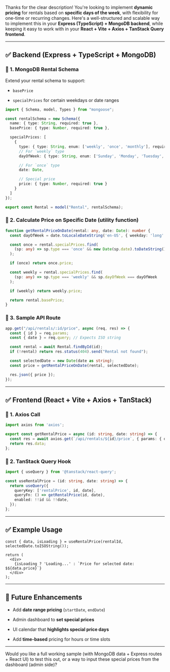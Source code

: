 Thanks for the clear description! You're looking to implement **dynamic pricing** for rentals based on **specific days of the week**, with flexibility for one-time or recurring changes. Here's a well-structured and scalable way to implement this in your **Express (TypeScript) + MongoDB backend**, while keeping it easy to work with in your **React + Vite + Axios + TanStack Query frontend**.

---

## ✅ Backend (Express + TypeScript + MongoDB)

### 🔹 1. **MongoDB Rental Schema**

Extend your rental schema to support:

- `basePrice`
    
- `specialPrices` for certain weekdays or date ranges
    

```ts
import { Schema, model, Types } from "mongoose";

const rentalSchema = new Schema({
  name: { type: String, required: true },
  basePrice: { type: Number, required: true },

  specialPrices: [
    {
      type: { type: String, enum: ['weekly', 'once', 'monthly'], required: true },
      // For `weekly` type
      dayOfWeek: { type: String, enum: ['Sunday', 'Monday', 'Tuesday', 'Wednesday', 'Thursday', 'Friday', 'Saturday'] },

      // For `once` type
      date: Date,

      // Special price
      price: { type: Number, required: true }
    }
  ]
});

export const Rental = model("Rental", rentalSchema);
```

### 🔹 2. **Calculate Price on Specific Date (utility function)**

```ts
function getRentalPriceOnDate(rental: any, date: Date): number {
  const dayOfWeek = date.toLocaleDateString('en-US', { weekday: 'long' });

  const once = rental.specialPrices.find(
    (sp: any) => sp.type === 'once' && new Date(sp.date).toDateString() === date.toDateString()
  );

  if (once) return once.price;

  const weekly = rental.specialPrices.find(
    (sp: any) => sp.type === 'weekly' && sp.dayOfWeek === dayOfWeek
  );

  if (weekly) return weekly.price;

  return rental.basePrice;
}
```

### 🔹 3. **Sample API Route**

```ts
app.get("/api/rentals/:id/price", async (req, res) => {
  const { id } = req.params;
  const { date } = req.query; // Expects ISO string

  const rental = await Rental.findById(id);
  if (!rental) return res.status(404).send("Rental not found");

  const selectedDate = new Date(date as string);
  const price = getRentalPriceOnDate(rental, selectedDate);

  res.json({ price });
});
```

---

## ✅ Frontend (React + Vite + Axios + TanStack)

### 🔹 1. **Axios Call**

```ts
import axios from 'axios';

export const getRentalPrice = async (id: string, date: string) => {
  const res = await axios.get(`/api/rentals/${id}/price`, { params: { date } });
  return res.data;
};
```

### 🔹 2. **TanStack Query Hook**

```ts
import { useQuery } from '@tanstack/react-query';

const useRentalPrice = (id: string, date: string) => {
  return useQuery({
    queryKey: ['rentalPrice', id, date],
    queryFn: () => getRentalPrice(id, date),
    enabled: !!id && !!date,
  });
};
```

---

## ✅ Example Usage

```tsx
const { data, isLoading } = useRentalPrice(rentalId, selectedDate.toISOString());

return (
  <div>
    {isLoading ? 'Loading...' : `Price for selected date: $${data.price}`}
  </div>
);
```

---

## 🔧 Future Enhancements

- Add **date range pricing** (`startDate`, `endDate`)
    
- Admin dashboard to **set special prices**
    
- UI calendar that **highlights special price days**
    
- Add **time-based** pricing for hours or time slots
    

---

Would you like a full working sample (with MongoDB data + Express routes + React UI) to test this out, or a way to input these special prices from the dashboard (admin side)?